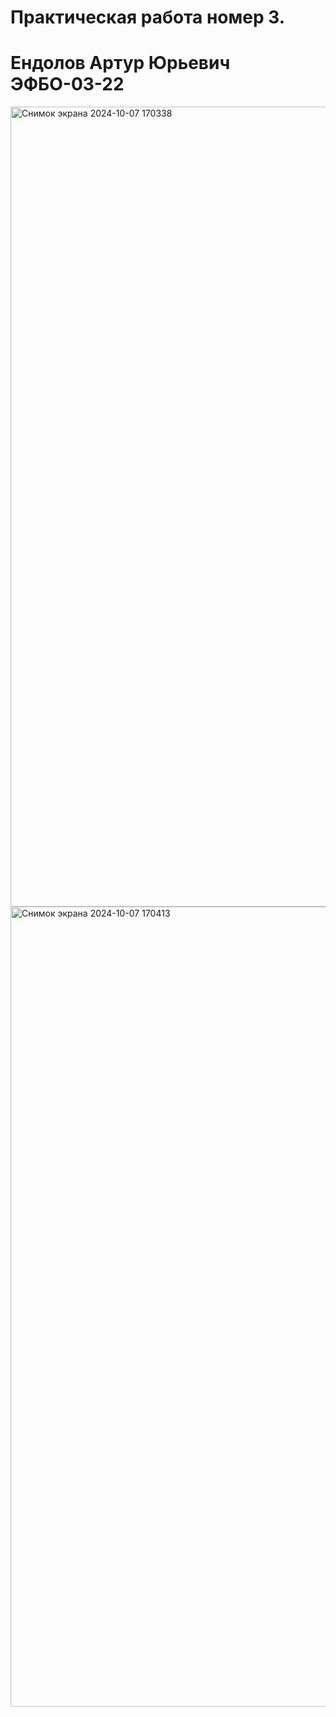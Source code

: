 # Практическая работа номер 3.
# Ендолов Артур Юрьевич ЭФБО-03-22
<img width="1280" alt="Снимок экрана 2024-10-07 170338" src="https://github.com/user-attachments/assets/f81865a4-7595-462a-beb6-86f48139ad68">
<img width="1280" alt="Снимок экрана 2024-10-07 170413" src="https://github.com/user-attachments/assets/94c17a27-40f1-4d93-940c-cc083381770e">
